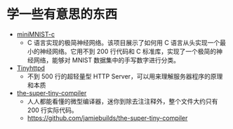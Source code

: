 # 学一些有意思的东西

- [miniMNIST-c](https://github.com/konrad-gajdus/miniMNIST-c)
  - C 语言实现的极简神经网络。该项目展示了如何用 C 语言从头实现一个最小的神经网络。它用不到 200 行代码和 C 标准库，实现了一个极简的神经网络，能够对 MNIST 数据集中的手写数字进行分类。
- [Tinyhttpd](https://github.com/EZLippi/Tinyhttpd)
  - 不到 500 行的超轻量型 HTTP Server，可以用来理解服务器程序的原理和本质
- [the-super-tiny-compiler](https://hellogithub.com/onefile/code/b4c7642fae544a0f8e7bc8e4d9971d52)
  - 人人都能看懂的微型编译器，迷你到除去注注释外，整个文件大约只有 200 行实际代码。
  - https://github.com/jamiebuilds/the-super-tiny-compiler
